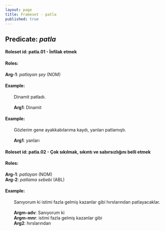 ```yaml
---
layout: page
title: Frameset - patla
published: true
---
```

<h2>Predicate: <i>patla</i></h2>
<h4>Roleset id: patla.01 - İnfilak etmek<br>
<h4>Roles:</h4>
<b>Arg-1</b>: <i>patlayan şey</i>  (NOM) <br>
<h4>Example:</h4>
&emsp;&emsp;Dinamit patladı.<br><br>
&emsp;&emsp;<b>Arg1</b>:  Dinamit<br>

<h4>Example:</h4>
&emsp;&emsp;Gözlerim gene ayakkabılarıma kaydı, yanları patlamıştı.<br><br>
&emsp;&emsp;<b>Arg1</b>:  yanları<br>

<h4>Roleset id: patla.02 - Çok sıkılmak, sıkıntı ve sabırsızlığını belli etmek<br>
<h4>Roles:</h4>
<b>Arg-1</b>: <i>patlayan</i>  (NOM) <br>
<b>Arg-2</b>: <i>patlama sebebi</i>  (ABL) <br>
<h4>Example:</h4>
&emsp;&emsp;Sanıyorum ki istimi fazla gelmiş kazanlar gibi hırslarından patlayacaklar.<br><br>
&emsp;&emsp;<b>Argm-adv</b>:  Sanıyorum ki<br>
&emsp;&emsp;<b>Argm-mnr</b>:  istimi fazla gelmiş kazanlar gibi<br>
&emsp;&emsp;<b>Arg2</b>:  hırslarından<br>

